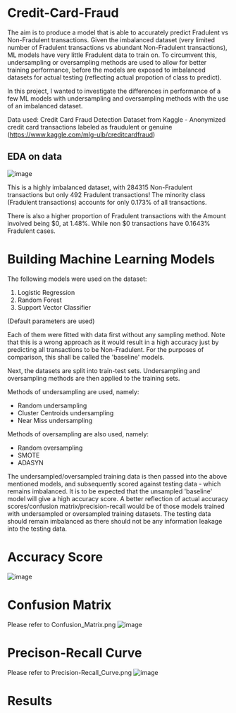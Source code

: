 # Credit-Card-Fraud
The aim is to produce a model that is able to accurately predict Fradulent vs Non-Fradulent transactions. Given the imbalanced dataset (very limited number of Fradulent transactions vs abundant Non-Fradulent transactions), ML models have very little Fradulent data to train on. To circumvent this, undersampling or oversampling methods are used to allow for better training performance, before the models are exposed to imbalanced datasets for actual testing (reflecting actual propotion of class to predict).

In this project, I wanted to investigate the differences in performance of a few ML models with undersampling and oversampling methods with the use of an imbalanced dataset. 

Data used: Credit Card Fraud Detection Dataset from Kaggle - Anonymized credit card transactions labeled as fraudulent or genuine (https://www.kaggle.com/mlg-ulb/creditcardfraud)

## EDA on data
![image](https://user-images.githubusercontent.com/75196868/110233997-efb3e980-7f62-11eb-928d-b68fc4b58d42.png)

This is a highly imbalanced dataset, with 284315 Non-Fradulent transactions but only 492 Fradulent transactions! The minority class (Fradulent transactions) accounts for only 0.173% of all transactions.

There is also a higher proportion of Fradulent transactions with the Amount involved being $0, at 1.48%. 
While non $0 transactions have 0.1643% Fradulent cases.

# Building Machine Learning Models
The following models were used on the dataset:
1. Logistic Regression
2. Random Forest
3. Support Vector Classifier

(Default parameters are used)

Each of them were fitted with data first without any sampling method. Note that this is a wrong approach as it would result in a high accuracy just by predicting all transactions to be Non-Fradulent. For the purposes of comparison, this shall be called the 'baseline' models. 

Next, the datasets are split into train-test sets. Undersampling and oversampling methods are then applied to the training sets.

Methods of undersampling are used, namely:
- Random undersampling
- Cluster Centroids undersampling
- Near Miss undersampling

Methods of oversampling are also used, namely:
- Random oversampling
- SMOTE
- ADASYN

The undersampled/oversampled training data is then passed into the above mentioned models, and subsequently scored against testing data - which remains imbalanced.
It is to be expected that the unsampled 'baseline' model will give a high accuracy score. A better reflection of actual accuracy scores/confusion matrix/precision-recall would be of those models trained with undersampled or oversampled training datasets. The testing data should remain imbalanced as there should not be any information leakage into the testing data.

# Accuracy Score
![image](https://user-images.githubusercontent.com/75196868/110236284-e67d4980-7f6f-11eb-806d-d71bb02e7f17.png)

# Confusion Matrix
Please refer to Confusion_Matrix.png
![image](https://user-images.githubusercontent.com/75196868/110236576-796ab380-7f71-11eb-8dbf-5ff4f96577b6.png)

# Precison-Recall Curve
Please refer to Precision-Recall_Curve.png
![image](https://user-images.githubusercontent.com/75196868/110239140-7b883e80-7f80-11eb-8a87-d53181780c80.png)

# Results
